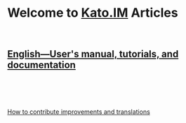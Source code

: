 # Welcome to <a href="http://kato.im" target="_blank">Kato.IM</a> Articles

<br />

## [English&#8212;User's manual, tutorials, and documentation](/articles/en)
<!--
## [Русский](/articles/ru)&#8212;Руководство и документация
## [Español](/articles/es)
## [日本語](/articles/ja)
-->
<br />
<br />
<br />
<br />
<a href='https://github.com/kato-im/articles/blob/master/translate-improve-howto.md' target='_blank'>How to contribute improvements and translations</a>
